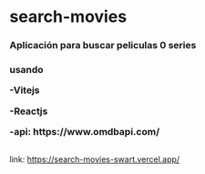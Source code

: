 # search-movies



<h3>Aplicación para buscar peliculas 0 series<h3/>
  
  
<p>usando</p>
<p>-Vitejs</p>
<p>-Reactjs</p>
<a>-api: https://www.omdbapi.com/</a>

## 
link: https://search-movies-swart.vercel.app/
